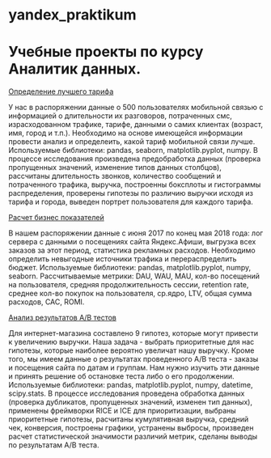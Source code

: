 # yandex_praktikum
# Учебные проекты по курсу Аналитик данных.
<a href= "https://github.com/JuDi104/yandex_praktikum/blob/main/Стат.анализ/tarriffs_project.ipynb" target="blank" rel="noreferrer"> Определение лучшего тарифа</a>

У нас в распоряжении данные о 500 пользователях мобильной связью с информацией о длительности их разговоров, потраченных смс, израсходованном трафике, тарифе, данными о самих клиентах (возраст, имя, город и т.п.). Необходимо на основе имеющейся информации провести анализ и определеить, какой тариф мобильной связи лучше.
Используемые библиотеки: pandas, seaborn, matplotlib.pyplot, numpy.
В процессе исследования произведена предобработка данных (проверка пропущенных значений, изменение типов данных столбцов), рассчитаны длительность звонков, количество сообщений и потраченного трафика, выручка, построенны боксплоты и гистограммы распределения, проверены гипотезы по различию выручки исходя из тарифа и города, выведен портрет пользователя для каждого тарифа.

<a href= "https://github.com/JuDi104/yandex_praktikum/blob/main/Бизнес%20показатели/metrics.ipynb" target="blank" rel="noreferrer"> Расчет бизнес показателей</a>

В нашем распоряжении данные с июня 2017 по конец мая 2018 года: лог сервера с данными о посещениях сайта Яндекс.Афиши, выгрузка всех заказов за этот период, статистика рекламных расходов. Необходимо определить невыгодные источники трафика и перераспределить бюджет.
Используемые библиотеки:  pandas, matplotlib.pyplot, numpy, seaborn.
Рассчитываемые метрики: DAU, WAU, MAU, кол-во посещений на пользователя, средняя продолжительность сессии, retention rate, cреднее кол-во покупок на пользователя, ср.ядро, LTV, общая сумма расходов, САС, ROMI.

<a href= "https://github.com/JuDi104/yandex_praktikum/blob/main/Гипотезы%2C%20А_В%20тесты/a_b_tests.ipynb" target="blank" rel="noreferrer"> Анализ результатов А/В тестов</a>

Для интернет-магазина составлено 9 гипотез, которые могут привести к увеличению выручки. Наша задача - выбрать приоритетные для нас гипотезы, которые наиболее вероятно увеличат нашу выручку. Кроме того, мы имеем данные о результатах проведенного А/В теста - заказы и посещения сайта по датам и группам. Нам нужно изучить эти данные и принять решение об остановке теста либо о его продолжении.
Используемые библиотеки: pandas, matplotlib.pyplot, numpy, datetime, scipy.stats.
В процессе исследования проведена обработка данных (проверка дубликатов, пропущенных значений, изменен тип данных), применены фреймворки RICE и ICE для приоритизации, выбраны приоритетные гипотезы, расчитаны кумулятивная выручка, средний чек, конверсия, построены графики, устранены выбросы, произведен расчет статистической значимости различий метрик, сделаны выводы по результатам А/В теста.
